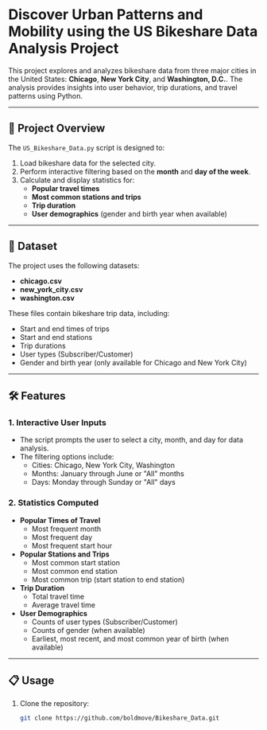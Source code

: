 # Discover Urban Patterns and Mobility using the US Bikeshare Data Analysis Project

This project explores and analyzes bikeshare data from three major cities in the United States: **Chicago**, **New York City**, and **Washington, D.C.**. The analysis provides insights into user behavior, trip durations, and travel patterns using Python.

---

## 🚀 **Project Overview**
The `US_Bikeshare_Data.py` script is designed to:
1. Load bikeshare data for the selected city.
2. Perform interactive filtering based on the **month** and **day of the week**.
3. Calculate and display statistics for:
   - **Popular travel times**
   - **Most common stations and trips**
   - **Trip duration**
   - **User demographics** (gender and birth year when available)

---

## 📂 **Dataset**
The project uses the following datasets:
- **chicago.csv**  
- **new_york_city.csv**  
- **washington.csv**  

These files contain bikeshare trip data, including:
- Start and end times of trips
- Start and end stations
- Trip durations
- User types (Subscriber/Customer)
- Gender and birth year (only available for Chicago and New York City)

---

## 🛠️ **Features**
### **1. Interactive User Inputs**
- The script prompts the user to select a city, month, and day for data analysis.
- The filtering options include:
  - Cities: Chicago, New York City, Washington
  - Months: January through June or "All" months
  - Days: Monday through Sunday or "All" days

### **2. Statistics Computed**
- **Popular Times of Travel**
  - Most frequent month
  - Most frequent day
  - Most frequent start hour
- **Popular Stations and Trips**
  - Most common start station
  - Most common end station
  - Most common trip (start station to end station)
- **Trip Duration**
  - Total travel time
  - Average travel time
- **User Demographics**
  - Counts of user types (Subscriber/Customer)
  - Counts of gender (when available)
  - Earliest, most recent, and most common year of birth (when available)

---

## 📋 **Usage**
1. Clone the repository:
   ```bash
   git clone https://github.com/boldmove/Bikeshare_Data.git
